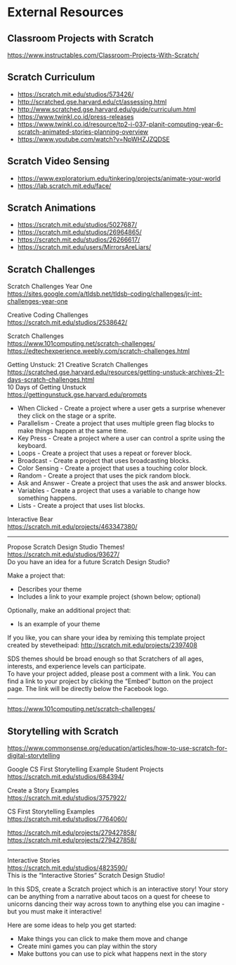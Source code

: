 # External Resources

## Classroom Projects with Scratch
https://www.instructables.com/Classroom-Projects-With-Scratch/

## Scratch Curriculum
  - https://scratch.mit.edu/studios/573426/
  - http://scratched.gse.harvard.edu/ct/assessing.html
  - http://www.scratched.gse.harvard.edu/guide/curriculum.html
  - https://www.twinkl.co.id/press-releases
  - https://www.twinkl.co.id/resource/tp2-i-037-planit-computing-year-6-scratch-animated-stories-planning-overview
  - https://www.youtube.com/watch?v=NpWHZJZQDSE

## Scratch Video Sensing
  - https://www.exploratorium.edu/tinkering/projects/animate-your-world
  - https://lab.scratch.mit.edu/face/

## Scratch Animations
  - https://scratch.mit.edu/studios/5027687/
  - https://scratch.mit.edu/studios/26964865/
  - https://scratch.mit.edu/studios/26266617/
  - https://scratch.mit.edu/users/MirrorsAreLiars/

## Scratch Challenges
Scratch Challenges Year One  
https://sites.google.com/a/tldsb.net/tldsb-coding/challenges/jr-int-challenges-year-one  
  
Creative Coding Challenges  
https://scratch.mit.edu/studios/2538642/  
  
Scratch Challenges  
https://www.101computing.net/scratch-challenges/  
https://edtechexperience.weebly.com/scratch-challenges.html  
  
Getting Unstuck: 21 Creative Scratch Challenges  
https://scratched.gse.harvard.edu/resources/getting-unstuck-archives-21-days-scratch-challenges.html  
10 Days of Getting Unstuck  
https://gettingunstuck.gse.harvard.edu/prompts  
-  When Clicked - Create a project where a user gets a surprise whenever they click on the stage or a sprite.
-  Parallelism - Create a project that uses multiple green flag blocks to make things happen at the same time.
-  Key Press - Create a project where a user can control a sprite using the keyboard.
-  Loops - Create a project that uses a repeat or forever block.
-  Broadcast - Create a project that uses broadcasting blocks.
-  Color Sensing - Create a project that uses a touching color block.
-  Random - Create a project that uses the pick random block.
-  Ask and Answer - Create a project that uses the ask and answer blocks.
-  Variables - Create a project that uses a variable to change how something happens.
-  Lists - Create a project that uses list blocks.
  
Interactive Bear  
https://scratch.mit.edu/projects/463347380/  
  
-----------------------------------------------------------------  
Propose Scratch Design Studio Themes!  
https://scratch.mit.edu/studios/93627/  
Do you have an idea for a future Scratch Design Studio?  
  
Make a project that:  
- Describes your theme  
- Includes a link to your example project (shown below; optional)  
  
Optionally, make an additional project that:  
- Is an example of your theme  
  
If you like, you can share your idea by remixing this template project created by stevetheipad: http://scratch.mit.edu/projects/2397408  
  
SDS themes should be broad enough so that Scratchers of all ages, interests, and experience levels can participate.  
To have your project added, please post a comment with a link. You can find a link to your project by clicking the “Embed” button on the project page. The link will be directly below the Facebook logo.  
____  
  
https://www.101computing.net/scratch-challenges/  


## Storytelling with Scratch
https://www.commonsense.org/education/articles/how-to-use-scratch-for-digital-storytelling  
  
Google CS First Storytelling Example Student Projects  
https://scratch.mit.edu/studios/684394/  
  
Create a Story Examples  
https://scratch.mit.edu/studios/3757922/  
  
CS First Storytelling Examples  
https://scratch.mit.edu/studios/7764060/  
  
https://scratch.mit.edu/projects/279427858/  
https://scratch.mit.edu/projects/279427858/  
  
------------------------------------------------------------------------------------  
Interactive Stories  
https://scratch.mit.edu/studios/4823590/  
This is the “Interactive Stories” Scratch Design Studio!  
  
In this SDS, create a Scratch project which is an interactive story! Your story can be anything from a narrative about tacos on a quest for cheese to unicorns dancing their way across town to anything else you can imagine - but you must make it interactive!  
  
Here are some ideas to help you get started:
- Make things you can click to make them move and change
- Create mini games you can play within the story
- Make buttons you can use to pick what happens next in the story
